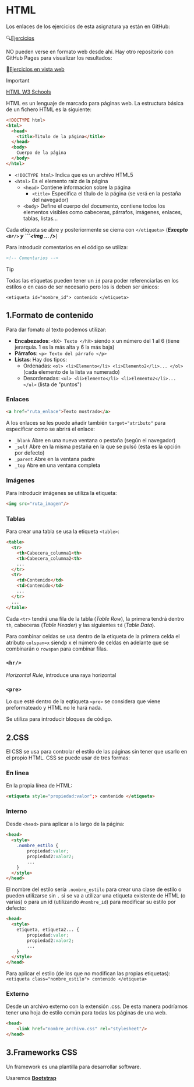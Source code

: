 # HTML
Los enlaces de los ejercicios de esta asignatura ya están en GitHub:

:mag:[Ejercicios](https://github.com/13sauca13/PRG/tree/master/MF5.4%20HTML/Codigo)

NO pueden verse en formato web desde ahí. Hay otro repositorio con GitHub Pages para visualizar los resultados:

:link:[Ejercicios en vista web](https://13sauca13.github.io/E2T-HTML/)

>[!IMPORTANT]
>[HTML W3 Schools](https://www.w3schools.com/html/)

HTML es un lenguaje de marcado para páginas web. La estructura básica de un fichero HTML es la siguiente:
```html
<!DOCTYPE html>
<html>
  <head>
    <title>Titulo de la página</title>
  </head>
  <body>
    Cuerpo de la página
  </body>
</html>
```

+ ```<!DOCTYPE html>``` Indica que es un archivo HTML5
+ ```<html>``` Es el elemento raiz de la página
  + ```<head>``` Contiene informacion sobre la página
    + ```<title>``` Especifica el título de la página (se verá en la pestaña del navegador)
  + ```<body>``` Define el cuerpo del documento, contiene todos los elementos visibles como cabeceras, párrafos, imágenes, enlaces, tablas, listas...

Cada etiqueta se abre y posteriormente se cierra con ```</etiqueta>``` (***Excepto ```<br/>``` y ```<img ... />***)

Para introducir comentarios en el código se utiliza:
```html
<!-- Comentarios -->
```

>[!TIP]
>Todas las etiquetas pueden tener un ```id``` para poder referenciarlas en los estilos o en caso de ser necesario pero los is deben ser únicos:
>```
><etiqueta id="nombre_id"> contenido </etiqueta>
>```

## 1.Formato de contenido
Para dar fomato al texto podemos utilizar:
+ **Encabezados**: ```<hX> Texto </hX>``` siendo x un número del 1 al 6 (tiene jerarquía. 1 es la más alta y 6 la más baja)
+ **Párrafos**: ```<p> Texto del párrafo </p>```
+ **Listas**: Hay dos tipos:
  + Ordenadas: ```<ol> <li>Elemento</li> <li>Elemento2</li>... </ol>``` (cada elemento de la lista va numerado)
  + Desordenadas: ```<ul> <li>Elemento</li> <li>Elemento2</li>... </ul>``` (lista de "puntos")

### Enlaces
```html
<a href="ruta_enlace">Texto mostrado</a>
```
A los enlaces se les puede añadir también ```target="atributo"``` para especificar como se abrirá el enlace:
+ ```_blank```	Abre en una nueva ventana o pestaña (según el navegador)
+ ```_self```	Abre en la misma pestaña en la que se pulsó (esta es la opción por defecto)
+ ```_parent```	Abre en la ventana padre
+ ```_top```	Abre en una ventana completa

### Imágenes
Para introducir imágenes se utiliza la etiqueta:
```html
<img src="ruta_imagen"/>
```

### Tablas
Para crear una tabla se usa la etiqueta ```<table>```:
```html
<table>
  <tr>
    <th>Cabecera_columna1<th>
    <th>Cabecera_columna2<th>
    ...
  </tr>
  <tr>
    <td>Contenido</td>
    <td>Contenido</td>
    ...
  </tr>
  ...
</table>
```
Cada ```<tr>``` tendrá una fila de la tabla (*Table Row*), la primera tendrá dentro ```th```, cabeceras (*Table Header*) y las siguientes ```td``` (*Table Data*).

Para combinar celdas se usa dentro de la etiqueta de la primera celda el atributo ```colspan=x``` siendp x el número de celdas en adelante que se combinarán o ```rowspan``` para combinar filas.
### ```<hr/>```
*Horizontal Rule*, introduce una raya horizontal
### ```<pre>```
Lo que esté dentro de la eqtiqueta ```<pre>``` se considera que viene preformateado y HTML no le hará nada.

Se utiliza para introducir bloques de código.
## 2.CSS
El CSS se usa para controlar el estilo de las páginas sin tener que usarlo en el propio HTML. CSS se puede usar de tres formas:
### En linea
En la propia línea de HTML:
```html
<etiqueta style="propiedad:valor";> contenido </etiqueta>
```

### Interno
Desde ```<head>``` para aplicar a lo largo de la página:
```html
<head>
  <style>
    .nombre_estilo {
        propiedad:valor;
        propiedad2:valor2;
        ...
    }
  </style>
</head>
```
El nombre del estilo sería ```.nombre_estilo``` para crear una clase de estilo o pueden utilizarse sin ```.``` si se va a utilizar una etiqueta existente de HTML (o varias) o para un id (utilizando ```#nombre_id```) para modificar su estilo por defecto:
```html
<head>
  <style>
    etiqueta, etiqueta2... {
        propiedad:valor;
        propiedad2:valor2;
        ...
    }
  </style>
</head>
```

Para aplicar el estilo (de los que no modifican las propias etiquetas): ```<etiqueta class="nombre_estilo"> contenido </etiqueta>```

### Externo
Desde un archivo externo con la extensión .css. De esta manera podríamos tener una hoja de estilo común para todas las páginas de una web.
```html
<head>
    <link href="nombre_archivo.css" rel="stylesheet"/>
</head>
```
## 3.Frameworks CSS
Un framework es una plantilla para desarrollar software.

Usaremos [**Bootstrap**](https://getbootstrap.com/)
